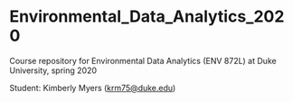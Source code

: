 # Environmental_Data_Analytics_2020
Course repository for Environmental Data Analytics (ENV 872L) at Duke University, spring 2020

Student: Kimberly Myers (krm75@duke.edu)
